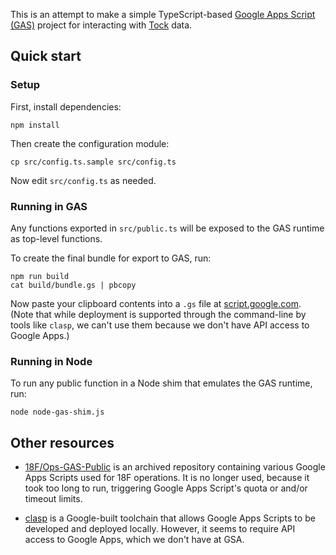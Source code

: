 This is an attempt to make a simple TypeScript-based
[Google Apps Script (GAS)][GAS] project for interacting
with [Tock][] data.

## Quick start

### Setup

First, install dependencies:

```
npm install
```

Then create the configuration module:

```
cp src/config.ts.sample src/config.ts
```

Now edit `src/config.ts` as needed.

### Running in GAS

Any functions exported in `src/public.ts` will be exposed to the
GAS runtime as top-level functions.

To create the final bundle for export to GAS, run:

```
npm run build
cat build/bundle.gs | pbcopy
```

Now paste your clipboard contents into a `.gs` file at
[script.google.com][]. (Note that while deployment is supported
through the command-line by tools like `clasp`, we can't use
them because we don't have API access to Google Apps.)

### Running in Node

To run any public function in a Node shim that emulates the GAS
runtime, run:

```
node node-gas-shim.js
```

## Other resources

* [18F/Ops-GAS-Public](https://github.com/18F/Ops-GAS-Public) is an
  archived repository containing various Google Apps Scripts used
  for 18F operations. It is no longer used, because it took too
  long to run, triggering Google Apps Script's quota or and/or
  timeout limits.

* [clasp](https://github.com/google/clasp) is a Google-built
  toolchain that allows Google Apps Scripts to be developed and
  deployed locally. However, it seems to require API access to
  Google Apps, which we don't have at GSA.

[Tock]: https://github.com/18F/tock
[GAS]: https://developers.google.com/apps-script/
[script.google.com]: https://script.google.com/
